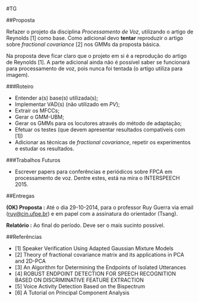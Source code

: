 #TG


##Proposta

Refazer o projeto da disciplina *Processamento de Voz*, utilizando o artigo de
Reynolds [1] como base. Como adicional devo **tentar** reproduzir o artigo sobre
*fractional covariance* [2] nos GMMs da proposta básica.

Na proposta deve ficar claro que o projeto em si é a reprodução do artigo de
Reynolds [1]. A parte adicional ainda não é possível saber se funcionará para
processamento de voz, pois nunca foi tentada (o artigo utiliza para imagem).

###Roteiro

- Entender a(s) base(s) utilizada(s);
- Implementar VAD(s) (não utilizado em *PV*);
- Extrair os MFCCs;
- Gerar o GMM-UBM;
- Gerar os GMMs para os locutores através do método de adaptação;
- Efetuar os testes (que devem apresentar resultados compatíveis com [1])
- Adicionar as técnicas de *fractional covariance*, repetir os experimentos e
estudar os resultados.

###Trabalhos Futuros

- Escrever papers para conferências e periódicos sobre FPCA em processamento de
voz. Dentre estes, está na mira o INTERSPEECH 2015.


##Entregas

**(OK) Proposta :** Até o dia 29-10-2014, para o professor Ruy Guerra via email
(ruy@cin.ufpe.br) e em papel com a assinatura do orientador (Tsang).

**Relatório :** Ao final do período. Deve ser o mais sucinto possível.


##Referências

+ [1] Speaker Verification Using Adapted Gaussian Mixture Models
+ [2] Theory of fractional covariance matrix and its applications in PCA and 2D-PCA
+ [3] An Algorithm for Determining the Endpoints of Isolated Utterances
+ [4] ROBUST ENDPOINT DETECTION FOR SPEECH RECOGNITION BASED ON DISCRIMINATIVE FEATURE EXTRACTION
+ [5] Voice Activity Detection Based on the Bispectrum
+ [6] A Tutorial on Principal Component Analysis
